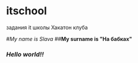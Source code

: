 # itschool
задания it школы Хакатон клуба

#*My name is Slava*
##**My surname is "На бабках"**
### ***Hello world!!***
